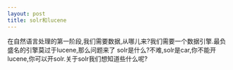 ```yaml
---
layout: post
title: solr和lucene
---
```

在自然语言处理的第一阶段,我们需要数据,从哪儿来?我们需要一个数据引擎.最负盛名的引擎莫过于lucene,那么问题来了
solr是什么?不难,solr是car,你不能开lucene,你可以开solr.关于solr我们想知道些什么呢?
